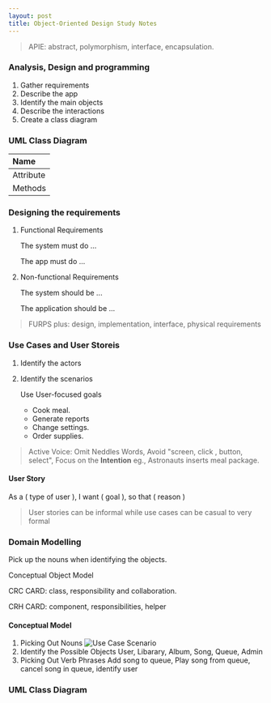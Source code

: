 ```yaml
---
layout: post
title: Object-Oriented Design Study Notes
---
```



> APIE: abstract, polymorphism, interface,  encapsulation.

### Analysis, Design and programming
1. Gather requirements
2. Describe the app
3. Identify the main objects
4. Describe the interactions
5. Create a class diagram 

### UML Class Diagram

| Name      | 
| :---------| 
| Attribute | 
| Methods   | 

### Designing the requirements
1. Functional Requirements
    
    The system must do ...

    The app must do ...
2. Non-functional Requirements

    The system should be ...

    The application should be ...

>  FURPS plus: design, implementation, interface, physical requirements

### Use Cases and User Storeis

1. Identify the actors
2. Identify the scenarios 

    Use User-focused goals 
    * Cook meal.
    * Generate reports
    * Change settings.
    * Order supplies.

> Active Voice: Omit Neddles Words, Avoid "screen, click , button, select", Focus on the <b>Intention</b>
eg., Astronauts inserts meal package.

#### User Story
As a ( type of user ), I want ( goal ), so that ( reason )

> User stories can be informal while use cases can be casual to very formal

### Domain Modelling
Pick up the nouns when identifying the objects. 

Conceptual Object Model

CRC CARD: class, responsibility and collaboration.

CRH CARD: component, responsibilities, helper

#### Conceptual Model
1. Picking Out Nouns
![Use Case Scenario](../../../assets/images/2020-09-08-Object-Oriented-Design/useCaseScenario.png)
2. Identify the Possible Objects
User, Libarary, Album, Song, Queue, Admin
3. Picking Out Verb Phrases
Add song to queue, Play song from queue, cancel song in queue, identify user

### UML Class Diagram